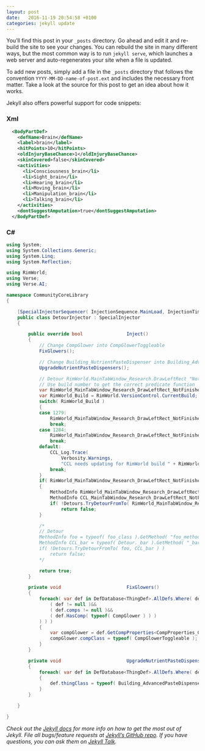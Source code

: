 ```yaml
---
layout: post
date:   2016-11-19 20:54:58 +0100
categories: jekyll update
---
```

You’ll find this post in your `_posts` directory. Go ahead and edit it and re-build the site to see your changes. You can rebuild the site in many different ways, but the most common way is to run `jekyll serve`, which launches a web server and auto-regenerates your site when a file is updated.

To add new posts, simply add a file in the `_posts` directory that follows the convention `YYYY-MM-DD-name-of-post.ext` and includes the necessary front matter. Take a look at the source for this post to get an idea about how it works.

<div class="note">
<p>Jekyll also offers powerful support for code snippets:</p>
</div>

### Xml
```xml
  <BodyPartDef>
    <defName>Brain</defName>
    <label>brain</label>
    <hitPoints>10</hitPoints>
    <oldInjuryBaseChance>1</oldInjuryBaseChance>
    <skinCovered>false</skinCovered>
    <activities>
      <li>Consciousness_brain</li>
      <li>Sight_brain</li>
      <li>Hearing_brain</li>
      <li>Moving_brain</li>
      <li>Manipulation_brain</li>
      <li>Talking_brain</li>
    </activities>
    <dontSuggestAmputation>true</dontSuggestAmputation>
  </BodyPartDef>
```

### C\#

```csharp
using System;
using System.Collections.Generic;
using System.Linq;
using System.Reflection;

using RimWorld;
using Verse;
using Verse.AI;

namespace CommunityCoreLibrary
{

    [SpecialInjectorSequencer( InjectionSequence.MainLoad, InjectionTiming.SpecialInjectors )]
    public class DetourInjector : SpecialInjector
    {

        public override bool                Inject()
        {
            // Change CompGlower into CompGlowerToggleable
            FixGlowers();

            // Change Building_NutrientPasteDispenser into Building_AdvancedPasteDispenser
            UpgradeNutrientPasteDispensers();

            // Detour RimWorld.MainTabWindow_Research.DrawLeftRect "NotFinished" predicate function
            // Use build number to get the correct predicate function
            var RimWorld_MainTabWindow_Research_DrawLeftRect_NotFinished_Name = string.Empty;
            var RimWorld_Build = RimWorld.VersionControl.CurrentBuild;
            switch( RimWorld_Build )
            {
            case 1279:
                RimWorld_MainTabWindow_Research_DrawLeftRect_NotFinished_Name = "<DrawLeftRect>m__495";
                break;
            case 1284:
                RimWorld_MainTabWindow_Research_DrawLeftRect_NotFinished_Name = "<DrawLeftRect>m__496";
                break;
            default:
                CCL_Log.Trace(
                    Verbosity.Warnings,
                    "CCL needs updating for RimWorld build " + RimWorld_Build.ToString() );
                break;
            }
            if( RimWorld_MainTabWindow_Research_DrawLeftRect_NotFinished_Name != string.Empty )
            {
                MethodInfo RimWorld_MainTabWindow_Research_DrawLeftRect_NotFinished = typeof( RimWorld.MainTabWindow_Research ).GetMethod( RimWorld_MainTabWindow_Research_DrawLeftRect_NotFinished_Name, Controller.Data.UniversalBindingFlags );
                MethodInfo CCL_MainTabWindow_Research_DrawLeftRect_NotFinishedNotLockedOut = typeof( Detour._MainTabWindow_Research ).GetMethod( "_NotFinishedNotLockedOut", Controller.Data.UniversalBindingFlags );
                if( !Detours.TryDetourFromTo( RimWorld_MainTabWindow_Research_DrawLeftRect_NotFinished, CCL_MainTabWindow_Research_DrawLeftRect_NotFinishedNotLockedOut ) )
                    return false;
            }

            /*
            // Detour 
            MethodInfo foo = typeof( foo_class ).GetMethod( "foo_method", Controller.Data.UniversalBindingFlags );
            MethodInfo CCL_bar = typeof( Detour._bar ).GetMethod( "_bar_method", Controller.Data.UniversalBindingFlags );
            if( !Detours.TryDetourFromTo( foo, CCL_bar ) )
                return false;
            */

            return true;
        }

        private void                        FixGlowers()
        {
            foreach( var def in DefDatabase<ThingDef>.AllDefs.Where( def => (
                ( def != null )&&
                ( def.comps != null )&&
                ( def.HasComp( typeof( CompGlower ) ) )
            ) ) )
            {
                var compGlower = def.GetCompProperties<CompProperties_Glower>();
                compGlower.compClass = typeof( CompGlowerToggleable );
            }
        }

        private void                        UpgradeNutrientPasteDispensers()
        {
            foreach( var def in DefDatabase<ThingDef>.AllDefs.Where( def => def.thingClass == typeof( Building_NutrientPasteDispenser ) ) )
            {
                def.thingClass = typeof( Building_AdvancedPasteDispenser );
            }
        }

    }

}
```

*Check out the [Jekyll docs][jekyll-docs] for more info on how to get the most out of Jekyll. File all bugs/feature requests at [Jekyll’s GitHub repo][jekyll-gh]. If you have questions, you can ask them on [Jekyll Talk][jekyll-talk].*

[jekyll-docs]: http://jekyllrb.com/docs/home
[jekyll-gh]:   https://github.com/jekyll/jekyll
[jekyll-talk]: https://talk.jekyllrb.com/
